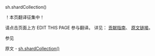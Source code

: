  sh.shardCollection()

 ！本页翻译征集中！

请点击页面上方 EDIT THIS PAGE 参与翻译。
详见：
[贡献指南]( https://github.com/JinMuInfo/MongoDB-Manual-zh/blob/master/CONTRIBUTING.md )、
[原文链接](  https://docs.mongodb.com/manual/reference/method/sh.shardCollection/  )。

 参见

原文 - [sh.shardCollection()]( https://docs.mongodb.com/manual/reference/method/sh.shardCollection/ )

